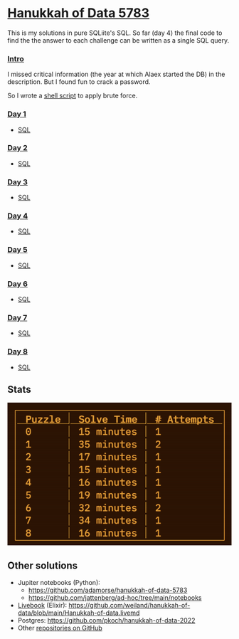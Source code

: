 # [Hanukkah of Data 5783](https://hanukkah.bluebird.sh/5783/)

This is my solutions in pure SQLiite's SQL. So far (day 4) the final code to find the the answer to each challenge can be written as a single SQL query.

### [Intro](https://hanukkah.bluebird.sh/5783/Intro/)

I missed critical information (the year at which Alaex started the DB) in the description. But I found fun to crack a password.

So I wrote a [shell script](Intro/run.sh) to apply brute force.

### [Day 1](https://hanukkah.bluebird.sh/5783/1/)

* [SQL](1/1.sql)

### [Day 2](https://hanukkah.bluebird.sh/5783/2/)

* [SQL](2/2.sql)

### [Day 3](https://hanukkah.bluebird.sh/5783/3/)

* [SQL](3/3.sql)

### [Day 4](https://hanukkah.bluebird.sh/5783/4/)

* [SQL](4/4.sql)

### [Day 5](https://hanukkah.bluebird.sh/5783/5/)

* [SQL](5/5.sql)

### [Day 6](https://hanukkah.bluebird.sh/5783/6/)

* [SQL](6/6.sql)

### [Day 7](https://hanukkah.bluebird.sh/5783/7/)

* [SQL](7/7.sql)

### [Day 8](https://hanukkah.bluebird.sh/5783/8/)

* [SQL](8/8.sql)

## Stats

![Stats of @dolmen](stats-day-8.png)

## Other solutions

* Jupiter notebooks (Python):
  * <https://github.com/adamorse/hanukkah-of-data-5783>
  * <https://github.com/jattenberg/ad-hoc/tree/main/notebooks>
* [Livebook](https://livebook.dev/) (Elixir): <https://github.com/weiland/hanukkah-of-data/blob/main/Hanukkah-of-data.livemd>
* Postgres: <https://github.com/pkoch/hanukkah-of-data-2022>
* Other [repositories on GitHub](https://github.com/search?q=Hanukkah-of-Data)
